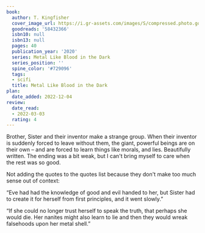 ```yaml
---
book:
  author: T. Kingfisher
  cover_image_url: https://i.gr-assets.com/images/S/compressed.photo.goodreads.com/books/1626294887l/58432366._SY475_.jpg
  goodreads: '58432366'
  isbn10: null
  isbn13: null
  pages: 40
  publication_year: '2020'
  series: Metal Like Blood in the Dark
  series_position: ''
  spine_color: '#729096'
  tags:
  - scifi
  title: Metal Like Blood in the Dark
plan:
  date_added: 2022-12-04
review:
  date_read:
  - 2022-03-03
  rating: 4
---
```


Brother, Sister and their inventor make a strange group. When their inventor is suddenly forced to leave without them,
the giant, powerful beings are on their own – and are forced to learn things like morals, and lies. Beautifully written.
The ending was a bit weak, but I can't bring myself to care when the rest was so good.

Not adding the quotes to the quotes list because they don't make too much sense out of context:


“Eve had had the knowledge of good and evil handed to her, but Sister had to create it for herself from first
principles, and it went slowly.”

“If she could no longer trust herself to speak the truth, that perhaps she would die. Her nanites might also learn to
lie and then they would wreak falsehoods upon her metal shell.”
